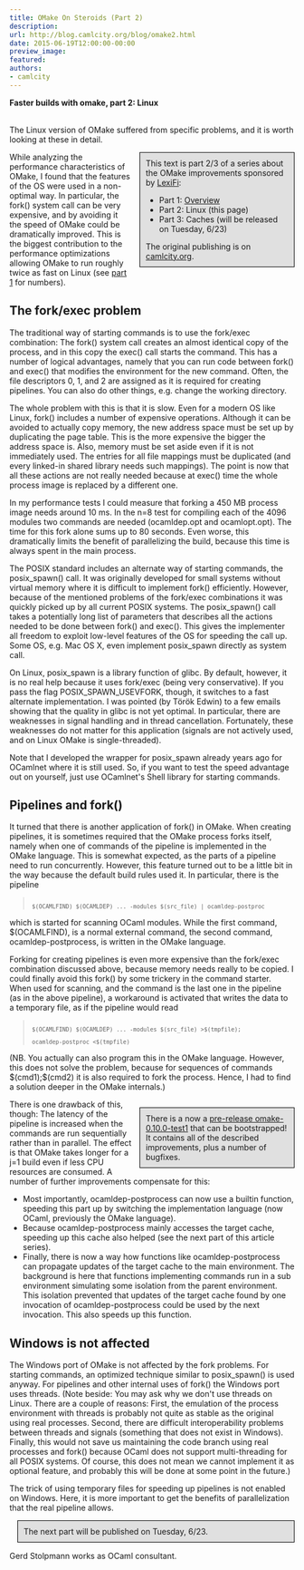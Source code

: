 ```yaml
---
title: OMake On Steroids (Part 2)
description:
url: http://blog.camlcity.org/blog/omake2.html
date: 2015-06-19T12:00:00-00:00
preview_image:
featured:
authors:
- camlcity
---
```




<div>
  <b>Faster builds with omake, part 2: Linux</b><br/>&nbsp;
</div>

<div>
  
The Linux version of OMake suffered from specific problems, and it is
worth looking at these in detail.

</div>

<div>
  
<div style="float:right; width:50%; border: 1px solid black; padding: 10px; margin-left: 1em; margin-bottom: 1em; background-color: #E0E0E0">
This text is part 2/3 of a series about the OMake improvements
sponsored by <a href="http://lexifi.com">LexiFi</a>:
<ul>
  <li>Part 1: <a href="http://blog.camlcity.org/blog/omake1.html">Overview</a>
  </li><li>Part 2: Linux (this page)
  </li><li>Part 3: Caches (will be released on Tuesday, 6/23)
</li></ul>
The original publishing is on <a href="http://blog.camlcity.org/blog">camlcity.org</a>.
</div>
<p>While analyzing the performance characteristics of OMake, I found
that the features of the OS were used in a non-optimal way. In
particular, the fork() system call can be very expensive, and by
avoiding it the speed of OMake could be dramatically improved. This is
the biggest contribution to the performance optimizations allowing
OMake to run roughly twice as fast on Linux
(see <a href="http://blog.camlcity.org/blog/omake1.html">part 1</a> for numbers).

</p><h2>The fork/exec problem</h2>
<p>
The traditional way of starting commands is to use the fork/exec
combination: The fork() system call creates an almost identical copy
of the process, and in this copy the exec() call starts the
command. This has a number of logical advantages, namely that you can
run code between fork() and exec() that modifies the environment for
the new command. Often, the file descriptors 0, 1, and 2 are assigned
as it is required for creating pipelines. You can also do other
things, e.g. change the working directory.

</p><p>
The whole problem with this is that it is slow. Even for a modern OS
like Linux, fork() includes a number of expensive operations. Although
it can be avoided to actually copy memory, the new address space must
be set up by duplicating the page table. This is the more expensive the
bigger the address space is. Also, memory must be set aside even if it
is not immediately used. The entries for all file mappings must be
duplicated (and every linked-in shared library needs such mappings).
The point is now that all these actions are not really needed because
at exec() time the whole process image is replaced by a different one.

</p><p>
In my performance tests I could measure that forking a 450 MB process
image needs around 10 ms. In the n=8 test for compiling each of the
4096 modules two commands are needed (ocamldep.opt and ocamlopt.opt).
The time for this fork alone sums up to 80 seconds. Even worse, this
dramatically limits the benefit of parallelizing the build, because
this time is always spent in the main process.

</p><p>
The POSIX standard includes an alternate way of starting commands, the
posix_spawn() call. It was originally developed for small systems
without virtual memory where it is difficult to implement fork()
efficiently. However, because of the mentioned problems of the
fork/exec combinations it was quickly picked up by all current POSIX
systems.  The posix_spawn() call takes a potentially long list of
parameters that describes all the actions needed to be done between
fork() and exec().  This gives the implementer all freedom to exploit
low-level features of the OS for speeding the call up. Some OS, e.g.
Mac OS X, even implement posix_spawn directly as system call.

</p><p>
On Linux, posix_spawn is a library function of glibc. By default,
however, it is no real help because it uses fork/exec (being very
conservative).  If you pass the flag POSIX_SPAWN_USEVFORK, though, it
switches to a fast alternate implementation. I was pointed (by T&ouml;r&ouml;k
Edwin) to a few emails showing that the quality in glibc is not yet
optimal. In particular, there are weaknesses in signal handling and in
thread cancellation. Fortunately, these weaknesses do not matter for
this application (signals are not actively used, and on Linux OMake is
single-threaded).

</p><p>
Note that I developed the wrapper for posix_spawn already years ago
for OCamlnet where it is still used. So, if you want to test the speed
advantage out on yourself, just use OCamlnet's Shell library for
starting commands.

</p><h2>Pipelines and fork()</h2>

<p>It turned that there is another application of fork() in OMake. When
creating pipelines, it is sometimes required that the OMake process
forks itself, namely when one of commands of the pipeline is
implemented in the OMake language. This is somewhat expected, as the
parts of a pipeline need to run concurrently. However, this feature
turned out to be a little bit in the way because the default build
rules used it. In particular, there is the pipeline

</p><blockquote>
<code><small>
$(OCAMLFIND) $(OCAMLDEP) ... -modules $(src_file) | ocamldep-postproc
</small></code>
</blockquote>

which is started for scanning OCaml modules. While the first command,
$(OCAMLFIND), is a normal external command, the second command,
ocamldep-postprocess, is written in the OMake language.

<p>Forking for creating pipelines is even more expensive than the
fork/exec combination discussed above, because memory needs really to
be copied. I could finally avoid this fork() by some trickery in the
command starter. When used for scanning, and the command is the last one
in the pipeline (as in the above pipeline), a workaround is activated
that writes the data to a temporary file, as if the pipeline would read

</p><blockquote>
<code><small>
$(OCAMLFIND) $(OCAMLDEP) ... -modules $(src_file) &gt;$(tmpfile);<br/>
ocamldep-postproc &lt;$(tmpfile)
</small></code>
</blockquote>

<p>(NB. You actually can also program this in the OMake language. However,
this does not solve the problem, because for sequences of commands
$(cmd1);$(cmd2) it is also required to fork the process. Hence, I had to
find a solution deeper in the OMake internals.)

</p><div style="float:right; width:50%; border: 1px solid black; padding: 10px; margin-left: 1em; margin-top: 1em; background-color: #E0E0E0">
There is a now a <a href="https://github.com/gerdstolpmann/omake-fork/tags">pre-release omake-0.10.0-test1</a> that can be bootstrapped! It contains all
of the described improvements, plus a number of bugfixes.
</div>

<p>There is one drawback of this, though: The latency of the pipeline is
increased when the commands are run sequentially rather than in parallel.
The effect is that OMake takes longer for a j=1 build even if less CPU
resources are consumed. A number of further improvements compensate for
this:

</p><ul>
  <li>Most importantly, ocamldep-postprocess can now use a builtin function,
      speeding this part up by switching the implementation language (now
      OCaml, previously the OMake language).
  </li><li>Because ocamldep-postprocess mainly accesses the target cache,
      speeding up this cache also helped (see the next part of this
      article series).
  </li><li>Finally, there is now a way how functions like ocamldep-postprocess
      can propagate updates of the target cache to the main environment.
      The background is here that functions implementing commands run in
      a sub environment simulating some isolation from the parent
      environment. This isolation prevented that updates of the target
      cache found by one invocation of ocamldep-postprocess could be used
      by the next invocation. This also speeds up this function.
</li></ul>

<h2>Windows is not affected</h2>

<p>The Windows port of OMake is not affected by the fork problems. For
starting commands, an optimized technique similar to posix_spawn() is
used anyway. For pipelines and other internal uses of fork() the
Windows port uses threads. (Note beside: You may ask why we don't use
threads on Linux. There are a couple of reasons: First, the emulation
of the process environment with threads is probably not quite as
stable as the original using real processes. Second, there are
difficult interoperability problems between threads and signals
(something that does not exist in Windows).  Finally, this would not
save us maintaining the code branch using real processes and fork()
because OCaml does not support multi-threading for all POSIX systems.
Of course, this does not mean we cannot implement it as optional
feature, and probably this will be done at some point in the future.)

</p><p>The trick of using temporary files for speeding up pipelines is not
enabled on Windows. Here, it is more important to get the benefits of
parallelization that the real pipeline allows.

</p><div style="border: 1px solid black; padding: 10px; margin-left: 1em; margin-bottom: 1em; background-color: #E0E0E0">
The next part will be published on Tuesday, 6/23.
</div>

<img src="http://blog.camlcity.org/files/img/blog/omake2_bug.gif" width="1" height="1"/>


</div>

<div>
  Gerd Stolpmann works as OCaml consultant.

</div>

<div>
  
</div>


          
